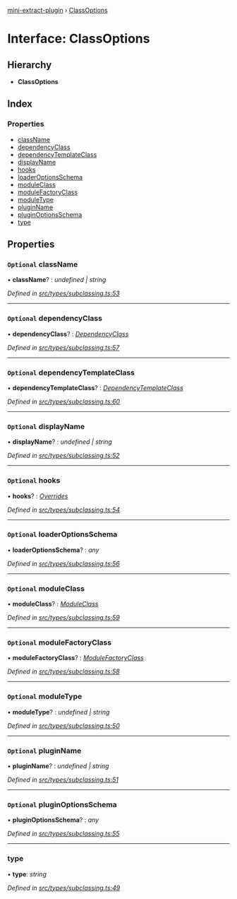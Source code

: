 [mini-extract-plugin](../README.md) › [ClassOptions](classoptions.md)

# Interface: ClassOptions

## Hierarchy

* **ClassOptions**

## Index

### Properties

* [className](classoptions.md#optional-classname)
* [dependencyClass](classoptions.md#optional-dependencyclass)
* [dependencyTemplateClass](classoptions.md#optional-dependencytemplateclass)
* [displayName](classoptions.md#optional-displayname)
* [hooks](classoptions.md#optional-hooks)
* [loaderOptionsSchema](classoptions.md#optional-loaderoptionsschema)
* [moduleClass](classoptions.md#optional-moduleclass)
* [moduleFactoryClass](classoptions.md#optional-modulefactoryclass)
* [moduleType](classoptions.md#optional-moduletype)
* [pluginName](classoptions.md#optional-pluginname)
* [pluginOptionsSchema](classoptions.md#optional-pluginoptionsschema)
* [type](classoptions.md#type)

## Properties

### `Optional` className

• **className**? : *undefined | string*

*Defined in [src/types/subclassing.ts:53](https://github.com/JuroOravec/mini-extract-plugin/blob/63bec1c/src/types/subclassing.ts#L53)*

___

### `Optional` dependencyClass

• **dependencyClass**? : *[DependencyClass](../README.md#dependencyclass)*

*Defined in [src/types/subclassing.ts:57](https://github.com/JuroOravec/mini-extract-plugin/blob/63bec1c/src/types/subclassing.ts#L57)*

___

### `Optional` dependencyTemplateClass

• **dependencyTemplateClass**? : *[DependencyTemplateClass](../README.md#dependencytemplateclass)*

*Defined in [src/types/subclassing.ts:60](https://github.com/JuroOravec/mini-extract-plugin/blob/63bec1c/src/types/subclassing.ts#L60)*

___

### `Optional` displayName

• **displayName**? : *undefined | string*

*Defined in [src/types/subclassing.ts:52](https://github.com/JuroOravec/mini-extract-plugin/blob/63bec1c/src/types/subclassing.ts#L52)*

___

### `Optional` hooks

• **hooks**? : *[Overrides](../README.md#overrides)*

*Defined in [src/types/subclassing.ts:54](https://github.com/JuroOravec/mini-extract-plugin/blob/63bec1c/src/types/subclassing.ts#L54)*

___

### `Optional` loaderOptionsSchema

• **loaderOptionsSchema**? : *any*

*Defined in [src/types/subclassing.ts:56](https://github.com/JuroOravec/mini-extract-plugin/blob/63bec1c/src/types/subclassing.ts#L56)*

___

### `Optional` moduleClass

• **moduleClass**? : *[ModuleClass](../README.md#moduleclass)*

*Defined in [src/types/subclassing.ts:59](https://github.com/JuroOravec/mini-extract-plugin/blob/63bec1c/src/types/subclassing.ts#L59)*

___

### `Optional` moduleFactoryClass

• **moduleFactoryClass**? : *[ModuleFactoryClass](../README.md#modulefactoryclass)*

*Defined in [src/types/subclassing.ts:58](https://github.com/JuroOravec/mini-extract-plugin/blob/63bec1c/src/types/subclassing.ts#L58)*

___

### `Optional` moduleType

• **moduleType**? : *undefined | string*

*Defined in [src/types/subclassing.ts:50](https://github.com/JuroOravec/mini-extract-plugin/blob/63bec1c/src/types/subclassing.ts#L50)*

___

### `Optional` pluginName

• **pluginName**? : *undefined | string*

*Defined in [src/types/subclassing.ts:51](https://github.com/JuroOravec/mini-extract-plugin/blob/63bec1c/src/types/subclassing.ts#L51)*

___

### `Optional` pluginOptionsSchema

• **pluginOptionsSchema**? : *any*

*Defined in [src/types/subclassing.ts:55](https://github.com/JuroOravec/mini-extract-plugin/blob/63bec1c/src/types/subclassing.ts#L55)*

___

###  type

• **type**: *string*

*Defined in [src/types/subclassing.ts:49](https://github.com/JuroOravec/mini-extract-plugin/blob/63bec1c/src/types/subclassing.ts#L49)*
